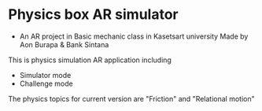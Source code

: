 # Physics box AR simulator
- An AR project in Basic mechanic class in Kasetsart university
Made by Aon Burapa & Bank Sintana

This is physics simulation AR application including
- Simulator mode
- Challenge mode

The physics topics for current version are "Friction" and "Relational motion"
